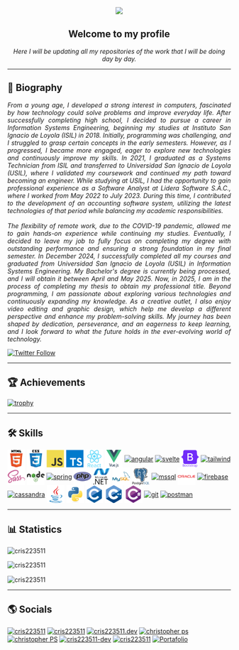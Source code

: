 <p align="center">
    <img width="120" src="https://user-images.githubusercontent.com/6661165/91657958-61b4fd00-eb00-11ea-9def-dc7ef5367e34.png" />
    <h2 align="center">Welcome to my profile</h2>
</p>

<i>
    <p align="center">
        Here I will be updating all my repositories of the work that I will be doing day by day.
    </p>
</i>

---

## 📖 Biography

<i>
    <p align="justify">
From a young age, I developed a strong interest in computers, fascinated by how technology could solve problems and improve everyday life. After successfully completing high school, I decided to pursue a career in Information Systems Engineering, beginning my studies at Instituto San Ignacio de Loyola (ISIL) in 2018. Initially, programming was challenging, and I struggled to grasp certain concepts in the early semesters. However, as I progressed, I became more engaged, eager to explore new technologies and continuously improve my skills. In 2021, I graduated as a Systems Technician from ISIL and transferred to Universidad San Ignacio de Loyola (USIL), where I validated my coursework and continued my path toward becoming an engineer. While studying at USIL, I had the opportunity to gain professional experience as a Software Analyst at Lidera Software S.A.C., where I worked from May 2022 to July 2023. During this time, I contributed to the development of an accounting software system, utilizing the latest technologies of that period while balancing my academic responsibilities.
<br><br>
The flexibility of remote work, due to the COVID-19 pandemic, allowed me to gain hands-on experience while continuing my studies. Eventually, I decided to leave my job to fully focus on completing my degree with outstanding performance and ensuring a strong foundation in my final semester. In December 2024, I successfully completed all my courses and graduated from Universidad San Ignacio de Loyola (USIL) in Information Systems Engineering. My Bachelor's degree is currently being processed, and I will obtain it between April and May 2025. Now, in 2025, I am in the process of completing my thesis to obtain my professional title. Beyond programming, I am passionate about exploring various technologies and continuously expanding my knowledge. As a creative outlet, I also enjoy video editing and graphic design, which help me develop a different perspective and enhance my problem-solving skills. My journey has been shaped by dedication, perseverance, and an eagerness to keep learning, and I look forward to what the future holds in the ever-evolving world of technology.
    </p>
</i>

[![Twitter Follow](https://img.shields.io/twitter/follow/Cris223511?color=1DA1F2&label=Cris223511&logo=twitter&style=for-the-badge)](https://twitter.com/Cris223511)

---

## 🏆 Achievements

[![trophy](https://github-profile-trophy.vercel.app/?username=cris223511&theme=dracula&row=1&column=6)](https://github.com/ryo-ma/github-profile-trophy)

---

## 🛠️ Skills

<p align="left">
    <a href="https://www.w3.org/html/" target="_blank"><img align="center" src="https://raw.githubusercontent.com/devicons/devicon/master/icons/html5/html5-original-wordmark.svg" alt="html5" height="40" width="40"/></a>
    <a href="https://www.w3schools.com/css/" target="_blank"><img align="center" src="https://raw.githubusercontent.com/devicons/devicon/master/icons/css3/css3-original-wordmark.svg" alt="css3" height="40" width="40"/></a>
    <a href="https://developer.mozilla.org/en-US/docs/Web/JavaScript" target="_blank"><img align="center" src="https://raw.githubusercontent.com/devicons/devicon/master/icons/javascript/javascript-original.svg" alt="javascript" height="40" width="40"/></a>
    <a href="https://www.typescriptlang.org/" target="_blank"><img align="center" src="https://raw.githubusercontent.com/devicons/devicon/master/icons/typescript/typescript-original.svg" alt="typescript" height="40" width="40"/></a>
    <a href="https://reactjs.org/" target="_blank"><img align="center" src="https://raw.githubusercontent.com/devicons/devicon/master/icons/react/react-original-wordmark.svg" alt="react" height="40" width="40"/></a>
    <a href="https://vuejs.org/" target="_blank"><img align="center" src="https://raw.githubusercontent.com/devicons/devicon/master/icons/vuejs/vuejs-original-wordmark.svg" alt="vuejs" height="40" width="40"/></a>
    <a href="https://angular.io" target="_blank"><img align="center" src="https://angular.io/assets/images/logos/angular/angular.svg" alt="angular" height="40" width="40"/></a>
    <a href="https://svelte.dev" target="_blank"><img align="center" src="https://upload.wikimedia.org/wikipedia/commons/1/1b/Svelte_Logo.svg" alt="svelte" height="40" width="40"/></a>
    <a href="https://getbootstrap.com" target="_blank"><img align="center" src="https://raw.githubusercontent.com/devicons/devicon/master/icons/bootstrap/bootstrap-plain-wordmark.svg" alt="bootstrap" height="40" width="40"/></a>
    <a href="https://tailwindcss.com/" target="_blank"><img align="center" src="https://www.vectorlogo.zone/logos/tailwindcss/tailwindcss-icon.svg" alt="tailwind" height="40" width="40"/></a>
    <a href="https://sass-lang.com" target="_blank"><img align="center" src="https://raw.githubusercontent.com/devicons/devicon/master/icons/sass/sass-original.svg" alt="sass" height="40" width="40"/></a>
    <a href="https://nodejs.org" target="_blank"><img align="center" src="https://raw.githubusercontent.com/devicons/devicon/master/icons/nodejs/nodejs-original-wordmark.svg" alt="nodejs" height="40" width="40"/></a>
    <a href="https://spring.io/" target="_blank"><img align="center" src="https://www.vectorlogo.zone/logos/springio/springio-icon.svg" alt="spring" height="40" width="40"/></a>
    <a href="https://www.php.net" target="_blank"><img align="center" src="https://raw.githubusercontent.com/devicons/devicon/master/icons/php/php-original.svg" alt="php" height="40" width="40"/></a>
    <a href="https://dotnet.microsoft.com/" target="_blank"><img align="center" src="https://raw.githubusercontent.com/devicons/devicon/master/icons/dot-net/dot-net-original-wordmark.svg" alt="dotnet" height="40" width="40"/></a>
    <a href="https://www.mysql.com/" target="_blank"><img align="center" src="https://raw.githubusercontent.com/devicons/devicon/master/icons/mysql/mysql-original-wordmark.svg" alt="mysql" height="40" width="40"/></a>
    <a href="https://www.postgresql.org" target="_blank"><img align="center" src="https://raw.githubusercontent.com/devicons/devicon/master/icons/postgresql/postgresql-original-wordmark.svg" alt="postgresql" height="40" width="40"/></a>
    <a href="https://www.microsoft.com/en-us/sql-server" target="_blank"><img align="center" src="https://www.svgrepo.com/show/303229/microsoft-sql-server-logo.svg" alt="mssql" height="40" width="40"/></a>
    <a href="https://www.oracle.com/" target="_blank"><img align="center" src="https://raw.githubusercontent.com/devicons/devicon/master/icons/oracle/oracle-original.svg" alt="oracle" height="40" width="40"/></a>
    <a href="https://firebase.google.com/" target="_blank"><img align="center" src="https://www.vectorlogo.zone/logos/firebase/firebase-icon.svg" alt="firebase" height="40" width="40"/></a>
    <a href="https://cassandra.apache.org/" target="_blank"><img align="center" src="https://www.vectorlogo.zone/logos/apache_cassandra/apache_cassandra-icon.svg" alt="cassandra" height="40" width="40"/></a>
    <a href="https://www.java.com" target="_blank"><img align="center" src="https://raw.githubusercontent.com/devicons/devicon/master/icons/java/java-original.svg" alt="java" height="40" width="40"/></a>
    <a href="https://www.python.org" target="_blank"><img align="center" src="https://raw.githubusercontent.com/devicons/devicon/master/icons/python/python-original.svg" alt="python" height="40" width="40"/></a>
    <a href="https://www.cprogramming.com/" target="_blank"><img align="center" src="https://raw.githubusercontent.com/devicons/devicon/master/icons/c/c-original.svg" alt="c" height="40" width="40"/></a>
    <a href="https://www.w3schools.com/cpp/" target="_blank"><img align="center" src="https://raw.githubusercontent.com/devicons/devicon/master/icons/cplusplus/cplusplus-original.svg" alt="cplusplus" height="40" width="40"/></a>
    <a href="https://www.w3schools.com/cs/" target="_blank"><img align="center" src="https://raw.githubusercontent.com/devicons/devicon/master/icons/csharp/csharp-original.svg" alt="csharp" height="40" width="40"/></a>
    <a href="https://git-scm.com/" target="_blank"><img align="center" src="https://www.vectorlogo.zone/logos/git-scm/git-scm-icon.svg" alt="git" height="40" width="40"/></a>
    <a href="https://postman.com" target="_blank"><img align="center" src="https://www.vectorlogo.zone/logos/getpostman/getpostman-icon.svg" alt="postman" height="40" width="40"/></a>
</p>

---

## 📊 Statistics

<p><img align="center" src="https://github-readme-stats.vercel.app/api?username=cris223511&show_icons=true&locale=en" alt="cris223511" width="500"/></p>
<p><img align="center" src="https://github-readme-streak-stats.herokuapp.com/?user=cris223511&" alt="cris223511" width="500"/></p>
<p><img align="center" src="https://github-readme-stats.vercel.app/api/top-langs?username=cris223511&show_icons=true&locale=en&layout=compact" alt="cris223511" width="500" /></p>

---

## 🌎 Socials

<p align="left">
<a href="https://fb.com/cris223511" target="_blank"><img align="center" src="https://raw.githubusercontent.com/rahuldkjain/github-profile-readme-generator/master/src/images/icons/Social/facebook.svg" alt="cris223511" height="30" width="40" /></a>
<a href="https://twitter.com/cris223511" target="_blank"><img align="center" src="https://raw.githubusercontent.com/rahuldkjain/github-profile-readme-generator/master/src/images/icons/Social/twitter.svg" alt="cris223511" height="30" width="40" /></a>
<a href="https://instagram.com/cris223511.dev" target="_blank"><img align="center" src="https://raw.githubusercontent.com/rahuldkjain/github-profile-readme-generator/master/src/images/icons/Social/instagram.svg" alt="cris223511.dev" height="30" width="40" /></a>
<a href="https://www.youtube.com/channel/UC9CdEoE4egh0uHrHMn7J5lA" target="_blank"><img align="center" src="https://raw.githubusercontent.com/rahuldkjain/github-profile-readme-generator/master/src/images/icons/Social/youtube.svg" alt="christopher ps" height="30" width="40" /></a>
<a href="https://www.linkedin.com/in/cris223511/" target="_blank"><img align="center" src="https://raw.githubusercontent.com/rahuldkjain/github-profile-readme-generator/master/src/images/icons/Social/linked-in-alt.svg" alt="christopher PS" height="30" width="40" /></a>
<a href="https://es.stackoverflow.com/users/262104/cris223511-dev" target="_blank"><img align="center" src="https://raw.githubusercontent.com/rahuldkjain/github-profile-readme-generator/master/src/images/icons/Social/stack-overflow.svg" alt="cris223511-dev" height="30" width="40" /></a>
<a href="https://github.com/cris223511" target="_blank"><img align="center" src="https://raw.githubusercontent.com/rahuldkjain/github-profile-readme-generator/master/src/images/icons/Social/github.svg" alt="cris223511" height="30" width="40" /></a>
<a href="https://cris223511.github.io/portafolio/" target="_blank"><img align="center" src="https://raw.githubusercontent.com/rahuldkjain/github-profile-readme-generator/master/src/images/icons/Social/dribbble.svg" alt="Portafolio" height="30" width="40" /></a>
</p>
